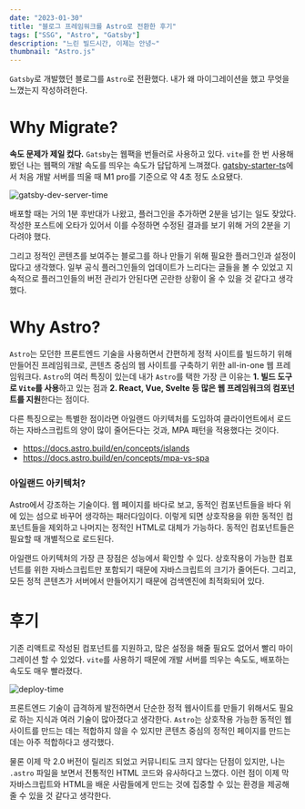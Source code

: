 ```yaml
---
date: "2023-01-30"
title: "블로그 프레임워크를 Astro로 전환한 후기"
tags: ["SSG", "Astro", "Gatsby"]
description: "느린 빌드시간, 이제는 안녕~"
thumbnail: "Astro.js"
---
```


`Gatsby`로 개발했던 블로그를 `Astro`로 전환했다. 내가 왜 마이그레이션을 했고 무엇을 느꼈는지 작성하려한다.

# Why Migrate?

**속도 문제가 제일 컸다.** `Gatsby`는 웹팩을 번들러로 사용하고 있다. `vite`를 한 번 사용해 봤던 나는 웹팩의 개발 속도를 띄우는 속도가 답답하게 느껴졌다. [gatsby-starter-ts](https://github.com/jpedroschmitz/gatsby-starter-ts)에서 처음 개발 서버를 띄울 때 M1 pro를 기준으로 약 4초 정도 소요됐다.

![gatsby-dev-server-time](/images/post/20230130-migrate-gatsby-to-astro/gatsby-dev-server-time.gif)

배포할 때는 거의 1분 후반대가 나왔고, 플러그인을 추가하면 2분을 넘기는 일도 잦았다. 작성한 포스트에 오타가 있어서 이를 수정하면 수정된 결과를 보기 위해 거의 2분을 기다려야 했다.

그리고 정적인 콘텐츠를 보여주는 블로그를 하나 만들기 위해 필요한 플러그인과 설정이 많다고 생각했다. 일부 공식 플러그인들의 업데이트가 느리다는 글들을 볼 수 있었고 지속적으로 플러그인들의 버전 관리가 안된다면 곤란한 상황이 올 수 있을 것 같다고 생각했다.

# Why Astro?

`Astro`는 모던한 프론트엔드 기술을 사용하면서 간편하게 정적 사이트를 빌드하기 위해 만들어진 프레임워크로, 콘텐츠 중심의 웹 사이트를 구축하기 위한 all-in-one 웹 프레임워크다. `Astro`의 여러 특징이 있는데 내가 `Astro`를 택한 가장 큰 이유는 **1. 빌드 도구로 `Vite`를 사용**하고 있는 점과 **2. React, Vue, Svelte 등 많은 웹 프레임워크의 컴포넌트를 지원**한다는 점이다.

다른 특징으로는 특별한 점이라면 아일랜드 아키텍처를 도입하여 클라이언트에서 로드하는 자바스크립트의 양이 많이 줄어든다는 것과, MPA 패턴을 적용했다는 것이다.

- https://docs.astro.build/en/concepts/islands
- https://docs.astro.build/en/concepts/mpa-vs-spa

### 아일랜드 아키텍처?

Astro에서 강조하는 기술이다. 웹 페이지를 바다로 보고, 동적인 컴포넌트들을 바다 위에 있는 섬으로 바꾸어 생각하는 패러다임이다. 이렇게 되면 상호작용을 위한 동적인 컴포넌트들을 제외하고 나머지는 정적인 HTML로 대체가 가능하다. 동적인 컴포넌트들은 필요할 때 개별적으로 로드된다.

아일랜드 아키텍처의 가장 큰 장점은 성능에서 확인할 수 있다. 상호작용이 가능한 컴포넌트를 위한 자바스크립트만 포함되기 때문에 자바스크립트의 크기가 줄어든다. 그리고, 모든 정적 콘텐츠가 서버에서 만들어지기 때문에 검색엔진에 최적화되어 있다.

# 후기

기존 리액트로 작성된 컴포넌트를 지원하고, 많은 설정을 해줄 필요도 없어서 빨리 마이그레이션 할 수 있었다. `vite`를 사용하기 때문에 개발 서버를 띄우는 속도도, 배포하는 속도도 매우 빨라졌다.

![deploy-time](/images/post/20230130-migrate-gatsby-to-astro/deploy-time.png)

프론트엔드 기술이 급격하게 발전하면서 단순한 정적 웹사이트를 만들기 위해서도 필요로 하는 지식과 여러 기술이 많아졌다고 생각한다. `Astro`는 상호작용 가능한 동적인 웹사이트를 만드는 데는 적합하지 않을 수 있지만 콘텐츠 중심의 정적인 페이지를 만드는 데는 아주 적합하다고 생각했다.

물론 이제 막 2.0 버전이 릴리즈 되었고 커뮤니티도 크지 않다는 단점이 있지만, 나는 `.astro` 파일을 보면서 전통적인 HTML 코드와 유사하다고 느꼈다. 이런 점이 이제 막 자바스크립트와 HTML을 배운 사람들에게 만드는 것에 집중할 수 있는 환경을 제공해 줄 수 있을 것 같다고 생각한다.
